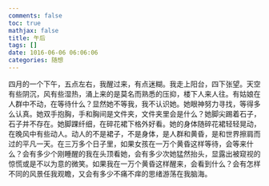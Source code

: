 ```yaml
---
comments: false
toc: true
mathjax: false
title: 午后
tags: []
date: 1016-06-06 06:06:06
categories: 随想
---
```


四月的一个下午，五点左右，我醒过来，有点迷糊。我走上阳台，四下张望。天空有些阴沉，风有些湿热，涌上来的是莫名而熟悉的压抑，楼下人来人往。有姑娘在人群中不动，在等待什么？显然她不等我，我不认识她。她眼神努力寻找，等得多么认真。她双手抱胸，手和胸间是文件夹，文件夹里会是什么？她脚尖踢着石子，石子并不存在。她脚踝纤细，在碎花裙下格外好看。她的身体随碎花裙轻轻晃动，在晚风中有些动人。动人的不是裙子，不是身体，是人群和黄昏，是和世界擦肩而过的平凡一天。在三万多个日子里，如果女孩在一万个黄昏这样等待，会等来什么？会有多少个刚睡醒的我在头顶看她，会有多少次她猛然抬头，显露出被窥视的惊慌或是不以为意的微笑。如果我在一万个黄昏这样醒来，会看到什么？会有怎样不同的风景任我观瞻，又会有多少不痛不痒的思绪游荡在我脑海。